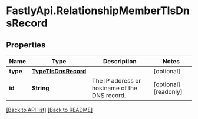 # FastlyApi.RelationshipMemberTlsDnsRecord

## Properties

Name | Type | Description | Notes
------------ | ------------- | ------------- | -------------
**type** | [**TypeTlsDnsRecord**](TypeTlsDnsRecord.md) |  | [optional] 
**id** | **String** | The IP address or hostname of the DNS record. | [optional] [readonly] 



[[Back to API list]](../../README.md#endpoints) [[Back to README]](../../README.md)
